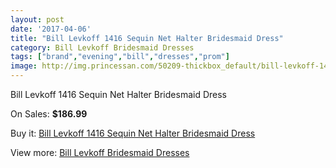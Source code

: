 ```yaml
---
layout: post
date: '2017-04-06'
title: "Bill Levkoff 1416 Sequin Net Halter Bridesmaid Dress"
category: Bill Levkoff Bridesmaid Dresses
tags: ["brand","evening","bill","dresses","prom"]
image: http://img.princessan.com/50209-thickbox_default/bill-levkoff-1416-sequin-net-halter-bridesmaid-dress.jpg
---
```

Bill Levkoff 1416 Sequin Net Halter Bridesmaid Dress

On Sales: **$186.99**
<a href="https://www.princessan.com/en/22686-bill-levkoff-1416-sequin-net-halter-bridesmaid-dress.html"><amp-img layout="responsive" width="600" height="600" src="//img.princessan.com/50209-thickbox_default/bill-levkoff-1416-sequin-net-halter-bridesmaid-dress.jpg" alt="Bill Levkoff 1416 Sequin Net Halter Bridesmaid Dress 0" /></a>
<a href="https://www.princessan.com/en/22686-bill-levkoff-1416-sequin-net-halter-bridesmaid-dress.html"><amp-img layout="responsive" width="600" height="600" src="//img.princessan.com/50210-thickbox_default/bill-levkoff-1416-sequin-net-halter-bridesmaid-dress.jpg" alt="Bill Levkoff 1416 Sequin Net Halter Bridesmaid Dress 1" /></a>

Buy it: [Bill Levkoff 1416 Sequin Net Halter Bridesmaid Dress](https://www.princessan.com/en/22686-bill-levkoff-1416-sequin-net-halter-bridesmaid-dress.html "Bill Levkoff 1416 Sequin Net Halter Bridesmaid Dress")

View more: [Bill Levkoff Bridesmaid Dresses](https://www.princessan.com/en/110- "Bill Levkoff Bridesmaid Dresses")